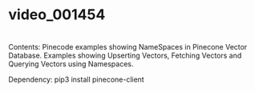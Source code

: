 # video_001454
# 
Contents:
Pinecode examples showing NameSpaces in Pinecone Vector Database. Examples showing Upserting Vectors, Fetching Vectors and Querying Vectors using Namespaces.

Dependency:
pip3 install pinecone-client